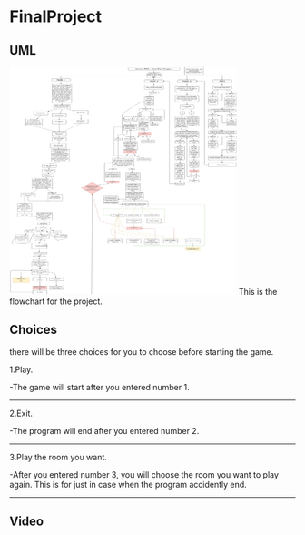 # FinalProject
## UML

<img src="VC Final Project Java.png" height = "400" width ="400">
This is the flowchart for the project.

## Choices

there will be three choices for you to choose before starting the game.

1.Play.

-The game will start after you entered number 1.

--------
2.Exit.

-The program will end after you entered number 2.

--------
3.Play the room you want.

 -After you entered number 3, you will choose the room you want to play again.
 This is for just in case when the program accidently end.

--------
## Video
